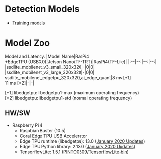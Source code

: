 # Detection Models

- [Training models](g3doc/how_to_training_models.md)

# Model Zoo

Model and Latency.
|Model Name|RasPi4<br>+EdgeTPU (USB3.0)|Jetson Nano(TF-TRT)|RasPi4(TF-Lite)|
|:--|--:|--:|--:|
|ssdlite_mobilenet_v3_small_320x320|-|0|0|
|ssdlite_mobilenet_v3_large_320x320|-|0|0|
ssdlite_mobilenet_edgetpu_320x320_ai_edge_quant|8 ms [*1]<br>11 ms [*2]|-|-|

[*1] libedgetpu: libedgetpu1-max (maximum operating frequency)<br>
[*2] libedgetpu: libedgetpu1-std (normal operating frequency)<br>

## HW/SW
- Raspberry Pi 4
    - Raspbian Buster (10.5)
    - Coral Edge TPU USB Accelerator 
    - Edge TPU runtime (libedgetpu): 13.0 ([January 2020 Updates](https://coral.ai/news/updates-01-2020/))
    - Edge TPU Python library: 2.13.0 ([January 2020 Updates](https://coral.ai/news/updates-01-2020/))
    - TensorflowLite: 1.5.1 ([PINTO0309/TensorflowLite-bin](https://github.com/PINTO0309/TensorflowLite-bin))